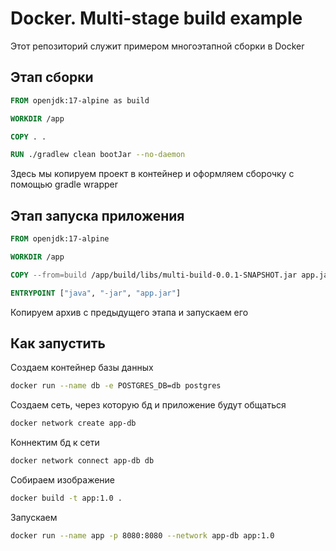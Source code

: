 # Docker. Multi-stage build example

Этот репозиторий служит примером многоэтапной сборки в Docker

## Этап сборки

``` Dockerfile
FROM openjdk:17-alpine as build

WORKDIR /app

COPY . .

RUN ./gradlew clean bootJar --no-daemon
```
Здесь мы копируем проект в контейнер и оформляем сборочку с помощью gradle wrapper

## Этап запуска приложения

``` Dockerfile
FROM openjdk:17-alpine

WORKDIR /app

COPY --from=build /app/build/libs/multi-build-0.0.1-SNAPSHOT.jar app.jar

ENTRYPOINT ["java", "-jar", "app.jar"]
```
Копируем архив с предыдущего этапа и запускаем его

## Как запустить

Создаем контейнер базы данных
``` bash 
docker run --name db -e POSTGRES_DB=db postgres
```

Создаем сеть, через которую бд и приложение будут общаться
``` bash 
docker network create app-db
```

Коннектим бд к сети
``` bash
docker network connect app-db db
```

Собираем изображение
``` bash 
docker build -t app:1.0 .
```

Запускаем
``` bash 
docker run --name app -p 8080:8080 --network app-db app:1.0
```
